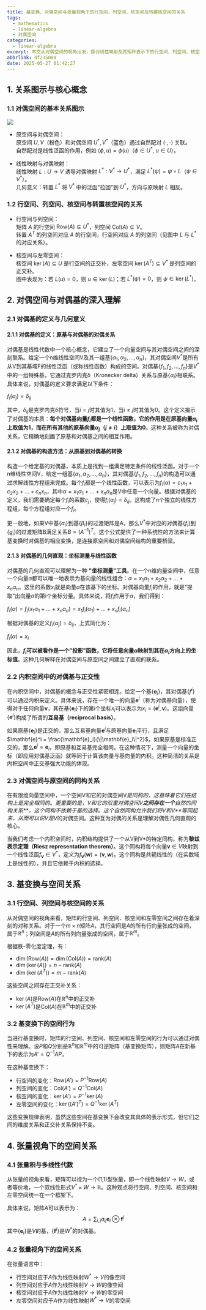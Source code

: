 ```yaml
---
title: 基变换、对偶空间与张量视角下的行空间、列空间、核空间及转置核空间的关系
tags:
  - mathematics
  - linear-algebra
  - 对偶空间
categories:
  - linear-algebra
excerpt: 本文从对偶空间的视角出发，探讨线性映射及其矩阵表示下的行空间、列空间、核空间和转置核空间之间的关系。通过引入对偶基的概念，我们揭示了这些空间之间的深刻联系，并分析了基变换对它们的影响。最后，我们从张量的角度统一理解这些空间的结构和相互关系。
abbrlink: df235080
date: 2025-05-27 01:42:27
---
```

## 1. 关系图示与核心概念

### 1.1 对偶空间的基本关系图示

![](dual-space.png)

- 原空间与对偶空间：  
  原空间 $U, V$（粉色）和对偶空间 $U^*, V^*$（蓝色）通过自然配对 $\langle \cdot, \cdot \rangle$ 关联。  
  自然配对是线性泛函的作用，例如 $\langle \phi, u \rangle = \phi(u)$（$\phi \in U^*$, $u \in U$）。

- 线性映射与对偶映射：  
  线性映射 $L: U \to V$ 诱导对偶映射 $L^*: V^* \to U^*$，满足 $L^*(\psi) = \psi \circ L$（$\psi \in V^*$）。  
  几何意义：转置 $L^*$ 将 $V^*$ 中的泛函"拉回"到 $U^*$，方向与原映射 $L$ 相反。

### 1.2 行空间、列空间、核空间与转置核空间的关系

- 行空间与列空间：  
  矩阵 $A$ 的行空间 $\text{Row}(A) \subseteq U^*$，列空间 $\text{Col}(A) \subseteq V$。  
  转置 $A^T$ 的列空间对应 $A$ 的行空间，行空间对应 $A$ 的列空间（见图中 $L$ 与 $L^*$ 的对应关系）。

- 核空间与左零空间：  
  核空间 $\ker(A) \subseteq U$ 是行空间的正交补，左零空间 $\ker(A^T) \subseteq V^*$ 是列空间的正交补。  
  图中表现为：若 $L(u) = 0$，则 $u \in \ker(L)$；若 $L^*(\psi) = 0$，则 $\psi \in \ker(L^*)$。

## 2. 对偶空间与对偶基的深入理解

### 2.1 对偶基的定义与几何意义

#### 2.1.1 对偶基的定义：原基与对偶基的对偶关系

对偶基是线性代数中一个核心概念，它建立了一个向量空间与其对偶空间之间的深刻联系。给定一个n维线性空间V及其一组基$\{\alpha_1, \alpha_2, \ldots, \alpha_n\}$，其对偶空间$V^*$是所有从V到其基域F的线性泛函（或称线性函数）构成的空间。对偶基$\{f_1, f_2, \ldots, f_n\}$是$V^*$中的一组特殊基，它通过克罗内克δ（Kronecker delta）关系与原基$\{\alpha_i\}$相联系。具体来说，对偶基的定义要求满足以下条件：

$f_i(\alpha_j) = \delta_{ij}$

其中，$\delta_{ij}$是克罗内克δ符号，当$i=j$时其值为1，当$i \neq j$时其值为0。这个定义揭示了对偶基的本质：**每个对偶基向量$f_i$都是一个线性函数，它的作用是在原基向量$\alpha_i$上取值为1，而在所有其他的原基向量$\alpha_j$（$j \neq i$）上取值为0**。这种关系被称为对偶关系，它精确地刻画了原基和对偶基之间的相互作用。

#### 2.1.2 对偶基的构造方法：从原基到对偶基的转换

构造一个给定基的对偶基，本质上是找到一组满足特定条件的线性泛函。对于一个n维线性空间V，给定一组基$\{\alpha_1, \alpha_2, \ldots, \alpha_n\}$，其对偶基$\{f_1, f_2, \ldots, f_n\}$的构造可以通过求解线性方程组来完成。每个$f_i$都是一个线性函数，可以表示为$f_i(\alpha) = c_1 x_1 + c_2 x_2 + \ldots + c_n x_n$，其中$\alpha = x_1 \alpha_1 + \ldots + x_n \alpha_n$是V中任意一个向量。根据对偶基的定义，我们需要确定每个$f_i$的系数$c_j$，使得$f_i(\alpha_j) = \delta_{ij}$。这构成了n个独立的线性方程组，每个方程组对应一个$f_i$。

更一般地，如果V中基$\{\alpha_i\}$到基$\{\beta_i\}$的过渡矩阵是A，那么$V^*$中对应的对偶基$\{f_i\}$到$\{g_i\}$的过渡矩阵B满足关系$B = (A^{-1})^T$。这个公式提供了一种系统性的方法来计算基变换时对偶基的相应变换，是连接原空间和对偶空间结构的重要桥梁。

#### 2.1.3 对偶基的几何直观：坐标测量与线性函数

对偶基的几何直观可以理解为一种 **"坐标测量"工具**。在一个n维向量空间中，任意一个向量$\alpha$都可以唯一地表示为基向量的线性组合：$\alpha = x_1 \alpha_1 + x_2 \alpha_2 + \ldots + x_n \alpha_n$。这里的系数$x_i$就是向量$\alpha$在该基下的坐标。对偶基向量$f_i$的作用，就是"提取"出向量$\alpha$的第i个坐标分量。具体来说，将$f_i$作用于$\alpha$，我们得到：

$f_i(\alpha) = f_i(x_1 \alpha_1 + \ldots + x_n \alpha_n) = x_1 f_i(\alpha_1) + \ldots + x_n f_i(\alpha_n)$

根据对偶基的定义$f_i(\alpha_j) = \delta_{ij}$，上式简化为：

$f_i(\alpha) = x_i$

因此，**$f_i$可以被看作是一个"投影"函数，它将任意向量$\alpha$映射到其在$\alpha_i$方向上的坐标值**。这种几何解释在对偶空间与原空间之间建立了直观的联系。

### 2.2 内积空间中的对偶基与正交性

在内积空间中，对偶基的概念与正交性紧密相连。给定一个基$\{\mathbf{e}_i\}$，其对偶基$\{f^i\}$可以通过内积来定义。具体来说，存在一个唯一的向量$\mathbf{e}^i$（称为对偶基向量），使得对于任何向量$\mathbf{v}$，其在基$\{\mathbf{e}_i\}$下的第i个坐标$x_i$可以表示为$x_i = (\mathbf{e}^i, \mathbf{v})$。这组向量$\{\mathbf{e}^i\}$构成了所谓的**互易基（reciprocal basis）**。

如果原基$\{\mathbf{e}_i\}$是正交的，那么互易基向量$\mathbf{e}^i$与原基向量$\mathbf{e}_i$平行，且满足$\mathbf{e}^i = \frac{\mathbf{e}_i}{\|\mathbf{e}_i\|^2}$。如果原基是标准正交的，那么$\mathbf{e}^i = \mathbf{e}_i$，即原基和互易基完全相同。在这种情况下，测量一个向量的坐标（即应用对偶基泛函）就等同于计算该向量与基向量的内积。这种简洁的关系是内积空间中正交基强大功能的体现。

### 2.3 对偶空间与原空间的同构关系

在有限维向量空间中，一个空间V和它的对偶空间V*是同构的，这意味着它们在结构上是完全相同的。更重要的是，V和它的双重对偶空间V**之间存在一个**自然的同构关系**，这个同构不依赖于基的选择。这个自然同构允许我们将V和V**等同起来，从而可以说V是V*的对偶空间。这种互为对偶的关系是理解对偶性几何直观的核心。

当我们考虑一个内积空间时，内积结构提供了一个从V到V*的特定同构，称为**黎兹表示定理（Riesz representation theorem）**。这个同构将每个向量$\mathbf{v} \in V$映射到一个线性泛函$f_{\mathbf{v}} \in V^*$，定义为$f_{\mathbf{v}}(\mathbf{w}) = (\mathbf{v}, \mathbf{w})$。这个同构是共轭线性的（在实数域上是线性的），并且它依赖于内积的选择。

## 3. 基变换与空间关系

### 3.1 行空间、列空间与核空间的关系

从对偶空间的视角来看，矩阵的行空间、列空间、核空间和左零空间之间存在着深刻的对称关系。对于一个$m \times n$矩阵$A$，其行空间是$A$的所有行向量张成的空间，属于$\mathbb{R}^n$；列空间是$A$的所有列向量张成的空间，属于$\mathbb{R}^m$。

根据秩-零化度定理，有：
- $\dim(\text{Row}(A)) = \dim(\text{Col}(A)) = \text{rank}(A)$
- $\dim(\ker(A)) = n - \text{rank}(A)$
- $\dim(\ker(A^T)) = m - \text{rank}(A)$

这些空间之间存在正交补关系：
- $\ker(A)$是$\text{Row}(A)$在$\mathbb{R}^n$中的正交补
- $\ker(A^T)$是$\text{Col}(A)$在$\mathbb{R}^m$中的正交补

### 3.2 基变换下的空间行为

当进行基变换时，矩阵的行空间、列空间、核空间和左零空间的行为可以通过对偶性来理解。设$P$和$Q$分别是$\mathbb{R}^n$和$\mathbb{R}^m$中的可逆矩阵（基变换矩阵），则矩阵$A$在新基下的表示为$A' = Q^{-1} A P$。

在这种基变换下：
- 行空间的变化：$\text{Row}(A') = P^{-1} \text{Row}(A)$
- 列空间的变化：$\text{Col}(A') = Q^{-1} \text{Col}(A)$
- 核空间的变化：$\ker(A') = P^{-1} \ker(A)$
- 左零空间的变化：$\ker((A')^T) = Q^{-1} \ker(A^T)$

这些变换规律表明，虽然这些空间在基变换下会改变其具体的表示形式，但它们之间的维度关系和正交补关系保持不变。

## 4. 张量视角下的空间关系

### 4.1 张量积与多线性代数

从张量的视角来看，矩阵可以视为一个(1,1)型张量，即一个线性映射$V \to W$，或者等价地，一个双线性形式$V^* \times W \to \mathbb{R}$。这种观点将行空间、列空间、核空间和左零空间统一在一个框架下。

具体来说，矩阵$A$可以表示为：
$$A = \sum_{i,j} a_{ij} \mathbf{e}_i \otimes \mathbf{f}^j$$
其中$\{\mathbf{e}_i\}$是$V$的基，$\{\mathbf{f}^j\}$是$W^*$的对偶基。

### 4.2 张量视角下的空间关系

在张量语言中：
- 行空间对应于$A$作为线性映射$W^* \to V$的像空间
- 列空间对应于$A$作为线性映射$V \to W$的像空间
- 核空间对应于$A$作为线性映射$V \to W$的零空间
- 左零空间对应于$A$作为线性映射$W^* \to V$的零空间


